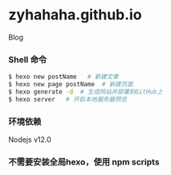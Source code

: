 # zyhahaha.github.io
  Blog

### Shell 命令
``` bash
$ hexo new postName   # 新建文章
$ hexo new page postName  # 新建页面
$ hexo generate -d  # 生成网站并部署到GitHub上
$ hexo server   # 开启本地服务器预览
```

### 环境依赖
Nodejs v12.0

### 不需要安装全局hexo，使用 npm scripts


